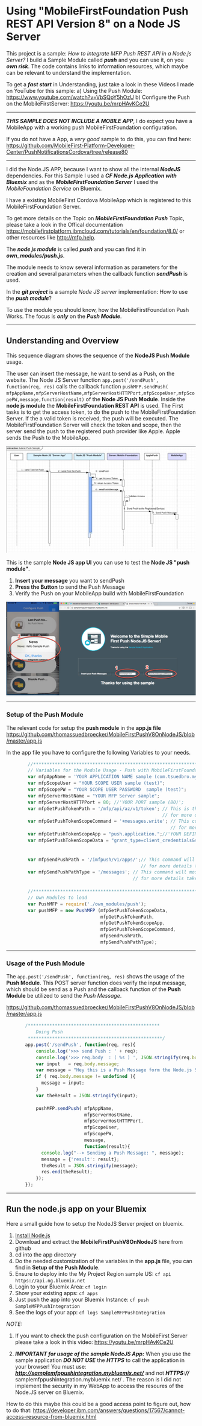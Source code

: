 # Using "MobileFirstFoundation Push REST API Version 8" on a Node JS Server

This project is a sample: _How to integrate MFP Push REST API in a Node.js Server?_
I build a Sample Module called ***push*** and you can use it, on you ***own risk***.
The code contains links to information resources, which maybe can be relevant to understand
the implementation.

To get a ***fast start*** in Understanding, just take a look in these Videos I made on YouTube for this sample:
a) Using the Push Module: https://www.youtube.com/watch?v=VbSQpY5hOzU
b) Configure the Push on the MobileFirstServer: https://youtu.be/mrpHAvKCe2U

---
***THIS SAMPLE DOES NOT INCLUDE A MOBILE APP***, I do expect you have a MobileApp with a working push MobileFirstFoundation configuration.

If you do not have a App, a _very good_ sample to do this, you can find here:
https://github.com/MobileFirst-Platform-Developer-Center/PushNotificationsCordova/tree/release80

---
I did the Node.JS APP, because I want to show all the internal ***NodeJS*** dependencies.
For this Sample I used a ***CF Node.js Application with Bluemix*** and as the
***MobileFirstFoundation Server*** I used the _MobileFoundation Service_ on Bluemix.

I have a existing MobileFirst Cordova MobileApp which is registered to this MobileFirstFoundation Server.

To get more details on the Topic on ***MobileFirstFoundation Push*** Topic, please take a
look in the Offical documentation https://mobilefirstplatform.ibmcloud.com/tutorials/en/foundation/8.0/ or other resources like http://mfp.help.

The ***node js module*** is called ***push*** and you can find it in ***own_modules/push.js***.

The module needs to know several information as parameters for the creation and several parameters
when the callback function ***sendPush*** is used.

In the ***git project*** is a sample _Node JS server_ implementation:
How to use the  ***push module***?

To use the module you should know, how the MobileFirstFoundation Push Works.
The focus is ***only*** on the ***Push Module***.

---
## Understanding and Overview

This sequence diagram shows the sequence of the **NodeJS Push Module** usage.

The user can insert the message, he want to send as a Push, on the website.
The Node JS Server function `app.post('/sendPush', function(req, res)` calls
the callback function `pushMFP.sendPush( mfpAppName,mfpServerHostName,mfpServerHostHTTPPort,mfpScopeUser,mfpScopePW,message,function(result)` of the **Node JS Push Module**.
Inside the **node js module** the **MobileFirstFoundation REST API** is used.
The First tasks is to get the access token, to do the push to the MobileFirstFoundation Server.
If the a valid token is received, the push will be executed.
The MobileFirstFoundation Server will check the token and scope, then the server send the push to the
registered push provider like Apple.
Apple sends the Push to the MobileApp.

![Sequence for the Push on the Node JS Server](https://github.com/thomassuedbroecker/MobileFirstPushV8OnNodeJS/blob/master/Documentation/pushModuleSequence-2016-09-26_17-05-54.jpg)

This is the sample **Node JS app UI** you can use to test the **Node JS "push module"**.

1. **Insert your message** you want to sendPush
2. **Press the Button** to send the Push Message
3. Verify the Push on your MobileApp build with MobileFirstFoundation

![Node JS Application UI](https://github.com/thomassuedbroecker/MobileFirstPushV8OnNodeJS/blob/master/Documentation/UI-NodeJSApp-2016-09-26_17-05-54.jpg)

---
### Setup of the Push Module
The relevant code for setup the **push module** in the **app.js file**
https://github.com/thomassuedbroecker/MobileFirstPushV8OnNodeJS/blob/master/app.js

In the app file you have to configure the following Variables to your needs.
```javascript
        //******************************************************************************
        // Variables for the Module Usage - Push with MobileFirstFoundation service
        var mfpAppName = 'YOUR APPLICATION NAME sample (com.tsuedbro.mytravelblog)';
        var mfpScopeUser = "YOUR SCOPE USER sample (test)";
        var mfpScopePW = "YOUR SCOPE USER PASSWORD  sample (test)";
        var mfpServerHostName = "YOUR MFP Server sample";
        var mfpServerHostHTTPPort = 80; //'YOUR PORT sample (80)';
        var mfpGetPushTokenPath = '/mfp/api/az/v1/token'; // This is the Tokenpath which will not be changed,
                                                          // for more details take a look in the offical documentation
        var mfpGetPushTokenScopeCommand = '+messages.write'; // This command will mostlikly not be changed,
                                                             // for more details take a look in the offical documentation
        var mfpGetPushTokenScopeApp = "push.application.";//'YOUR DEFINITION FOR THE SCOPE sample (push.application.)';
        var mfpGetPushTokenScopeData = "grant_type=client_credentials&scope="; // This command will mostlikly not be changed,
                                                                               // for more details take a look in the offical documentation

        var mfpSendPushPath = '/imfpush/v1/apps/';// This command will mostlikly not be changed,
                                                  // for more details take a look in the offical documentation
        var mfpSendPushPathType = '/messages'; // This command will mostlikly not be changed,
                                               // for more details take a look in the offical documentation

        //******************************************************************************
        // Own Modules to load
        var PushMFP = require('./own_modules/push');
        var pushMFP = new PushMFP (mfpGetPushTokenScopeData,
                                   mfpGetPushTokenPath,
                                   mfpGetPushTokenScopeApp,
                                   mfpGetPushTokenScopeCommand,
                                   mfpSendPushPath,
                                   mfpSendPushPathType);
```

---
### Usage of the Push Module

The `app.post('/sendPush', function(req, res)` shows the usage of the **Push Module**.
This POST server function does verify the input message, which should be send as a Push and the
callback function of the **Push Module** be utilized to send the _Push Message_.

https://github.com/thomassuedbroecker/MobileFirstPushV8OnNodeJS/blob/master/app.js

```javascript
       /*************************************************
           Doing Push
        **************************************************/
       app.post('/sendPush', function(req, res){
           console.log('>>> send Push : ' + req);
           console.log('>>> req.body  : ( %s ) ', JSON.stringify(req.body));
           var input   = req.body.message;
           var message = "Hey this is a Push Message form the Node.js Server";
           if ( req.body.message != undefined ){
             message = input;
           }
           var theResult = JSON.stringify(input);

           pushMFP.sendPush( mfpAppName,
                             mfpServerHostName,
                             mfpServerHostHTTPPort,
                             mfpScopeUser,
                             mfpScopePW,
                             message,
                             function(result){
             console.log("--> Sending a Push Message: ", message);
             message = {'result': result};
             theResult = JSON.stringify(message);
             res.end(theResult);
           });
       });
```
---
## Run the node.js app on your Bluemix

Here a small guide how to setup the NodeJS Server project on bluemix.


1. [Install Node.js][]
2. Download and extract the **MobileFirstPushV8OnNodeJS** here from github
3. cd into the app directory
4. Do the needed customization of the variables in the **app.js** file, you can find in **Setup of the Push Module**.
5. Ensure to deploy into the My Project Region sample US: `cf api https://api.ng.bluemix.net`
6. Login to your Bluemix Area: `cf login`
7. Show your existing apps: `cf apps`
8. Just push the app into your Bluemix Instance: `cf push SampleMFPPushIntegration`
9. See the logs of your app: `cf logs SampleMFPPushIntegration`

_NOTE:_

1. If you want to check the push configuration on the MobileFirst Server please take a look in this video:
https://youtu.be/mrpHAvKCe2U

2. ***IMPORTANT for usage of the sample NodeJS App:*** When you use the sample application ***DO NOT USE*** the ***HTTPS*** to call the application in your browser!
You must use: ***http://samplemfppushintegration.mybluemix.net/*** and not ***HTTPS://*** samplemfppushintegration.mybluemix.net/ .
The reason is I did not implement the security in my WebApp to access the resoures of the Node.JS server on Bluemix.

How to do this maybe this could be a good access point to figure out, how to do that: https://developer.ibm.com/answers/questions/17567/cannot-access-resource-from-bluemix.html



[Install Node.js]: https://nodejs.org/en/download/
